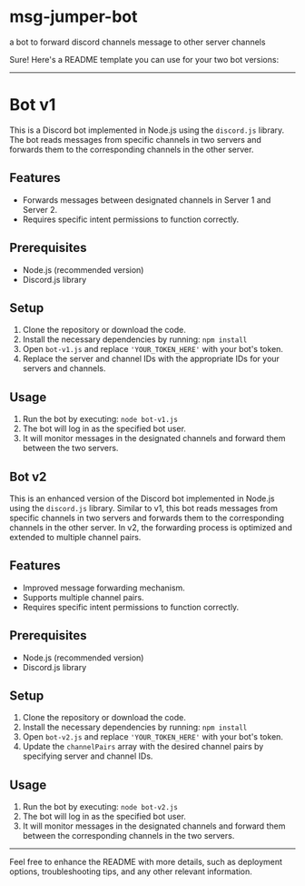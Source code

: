 # msg-jumper-bot
 a bot to forward discord channels message to other server channels


 Sure! Here's a README template you can use for your two bot versions:

---

# Bot v1

This is a Discord bot implemented in Node.js using the `discord.js` library. The bot reads messages from specific channels in two servers and forwards them to the corresponding channels in the other server.

## Features

- Forwards messages between designated channels in Server 1 and Server 2.
- Requires specific intent permissions to function correctly.

## Prerequisites

- Node.js (recommended version)
- Discord.js library

## Setup

1. Clone the repository or download the code.
2. Install the necessary dependencies by running: `npm install`
3. Open `bot-v1.js` and replace `'YOUR_TOKEN_HERE'` with your bot's token.
4. Replace the server and channel IDs with the appropriate IDs for your servers and channels.

## Usage

1. Run the bot by executing: `node bot-v1.js`
2. The bot will log in as the specified bot user.
3. It will monitor messages in the designated channels and forward them between the two servers.

## Bot v2

This is an enhanced version of the Discord bot implemented in Node.js using the `discord.js` library. Similar to v1, this bot reads messages from specific channels in two servers and forwards them to the corresponding channels in the other server. In v2, the forwarding process is optimized and extended to multiple channel pairs.

## Features

- Improved message forwarding mechanism.
- Supports multiple channel pairs.
- Requires specific intent permissions to function correctly.

## Prerequisites

- Node.js (recommended version)
- Discord.js library

## Setup

1. Clone the repository or download the code.
2. Install the necessary dependencies by running: `npm install`
3. Open `bot-v2.js` and replace `'YOUR_TOKEN_HERE'` with your bot's token.
4. Update the `channelPairs` array with the desired channel pairs by specifying server and channel IDs.

## Usage

1. Run the bot by executing: `node bot-v2.js`
2. The bot will log in as the specified bot user.
3. It will monitor messages in the designated channels and forward them between the corresponding channels in the two servers.

---

Feel free to enhance the README with more details, such as deployment options, troubleshooting tips, and any other relevant information.
